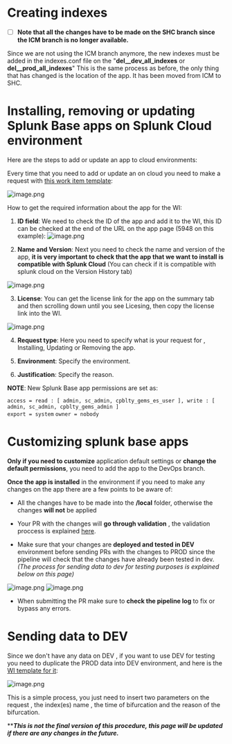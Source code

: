 # **Creating indexes**
- [ ] **Note that all the changes have to be made on the SHC branch since the ICM branch is no longer available.**

Since we are not using the ICM branch anymore, the new indexes must be added in the indexes.conf file on the "**del_<region>_dev_all_indexes** or  **del_<region>_prod_all_indexes**"
This is the same process as before, the only thing that has changed is the location of the app.
It has been moved from ICM to SHC.


# **Installing, removing or updating Splunk Base apps on Splunk Cloud environment**
Here are the steps to add or update an app to cloud environments:

Every time that you need to add or update an on cloud you need to make a request with
 [this work item template](https://dev.azure.com/GlobalSOC/Splunk/_workitems/create/Task?templateId=a57efbf6-e9fa-4a7b-8415-143bce383737&ownerId=a20838c2-f0b8-4772-97dd-840c8b62cdce): 

 ![image.png](/.attachments/image-39feb04b-462d-482a-bac9-2866a57ea6bd.png)

How to get the required information about the app for the WI:
1. **ID field**: We need to check the ID of the app and add it to the WI, this ID can be checked at the end of the URL on the app page (5948 on this example): ![image.png](/.attachments/image-86fbb239-62ca-46f3-8f53-4aea962b8fb5.png)

2. **Name and Version**: Next you need to check the name and version of the app, **it is very important to check that the app that we want to install is compatible with Splunk Cloud** (You can check if it is compatible with splunk cloud on the Version History tab)

![image.png](/.attachments/image-a88d154b-7608-4638-816e-a40c7d7dccc6.png)

3. **License**: You can get the license link for the app on the summary tab and then scrolling down until you see Licesing, then copy the license link into the WI.

![image.png](/.attachments/image-9588f97c-5c08-4679-80d7-becda18dd2ba.png)

4. **Request type**: Here you need to specify what is your request for , Installing, Updating or Removing the app.

5. **Environment**: Specify the environment.

6. **Justification**: Specify the reason.

**NOTE**: New Splunk Base app permissions are set as: 

`access = read : [ admin, sc_admin, cpblty_gems_es_user ], write : [ admin, sc_admin, cpblty_gems_admin ]`  
`export = system` 
`owner = nobody`

# **Customizing splunk base apps**

**Only if you need to customize** application default settings or **change the default permissions**, you need to add the app to the DevOps branch.

**Once the app is installed** in the environment if you need to make any changes on the app there are a few points to be aware of:

- All the changes have to be made into the **/local** folder, otherwise the changes **will not** be applied

- Your PR with the changes will **go through validation** , the validation proccess is explained [here](https://dev.azure.com/GlobalSOC/Splunk/_wiki/wikis/Splunk.wiki/1120/How-to-review-Devops-pipeline-errors).

- Make sure that your changes are **deployed and tested in DEV** environment before sending PRs with the changes to PROD since the pipeline will check that the changes have already been tested in dev.
_(The process for sending data to dev for testing purposes is explained below on this page)_

![image.png](/.attachments/image-a091ff62-2a82-4baa-9172-2ed699dec413.png)
![image.png](/.attachments/image-805c3291-c144-4e97-a5e9-f9dc71c1ba47.png)

- When submitting the PR make sure to **check the pipeline log** to fix or bypass any errors.




# **Sending data to DEV**


Since we don't have any data on DEV , if you want to use DEV for testing you need to duplicate the PROD data into DEV environment, and here is the [WI template for it](https://dev.azure.com/GlobalSOC/Splunk/_workitems/create/Task?templateId=458d9b0e-5d59-4344-b265-28b995e59ecf&ownerId=a20838c2-f0b8-4772-97dd-840c8b62cdce): 

![image.png](/.attachments/image-e612fc1f-a694-4757-bc83-7e039b281f1c.png)

This is a simple process, you just need to insert two parameters on the request , the index(es) name , the time of bifurcation and the reason of the bifurcation.


*****This is not the final version of this procedure, this page will be updated if there are any changes in the future.***

